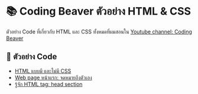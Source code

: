 # 📚 Coding Beaver ตัวอย่าง HTML & CSS

ตัวอย่าง Code ที่เกี่ยวกับ HTML และ CSS ทั้งหมดที่ผมสอนใน [Youtube channel: Coding Beaver](https://www.youtube.com/channel/UCNPxaf4kKjkNkP9hgtwdb5w)

## 📖 ตัวอย่าง Code
- [HTML แบบมี และไม่มี CSS](https://github.com/IamFudgy/coding-beaver-html-css-examples/tree/master/styled-vs-unstyled-html)
- [Web page หน้าแรก: จดหมายถึงตัวเอง](https://github.com/IamFudgy/coding-beaver-html-css-examples/blob/master/first-web-page/index.html)
- [รู้จัก HTML tag: head section](https://github.com/IamFudgy/coding-beaver-html-css-examples/blob/master/head-section)
